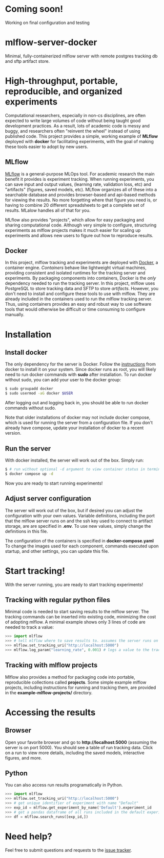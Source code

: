 # Coming soon!
Working on final configuration and testing
# mlflow-server-docker
Minimal, fully-containerized mlflow server with remote postgres tracking db and sftp artifact store.

# High-throughput, portable, reproducible, and organized experiments

Computational researchers, especially in non-cs disciplines, are often expected to write large volumes of code without being taught good development practices. As a result, lots of academic code is messy and buggy, and researchers often "reinvent the wheel" instead of using published code. This project provides a simple, working example of **MLflow** deployed with **docker** for facilitating experiments, with the goal of making these tools easier to adopt by new users.

## MLflow
[MLflow](https://mlflow.org/) is a general-purpose MLOps tool. For academic research the main benefit it provides is experiment tracking. When running experiments, you can save input and output values, (learning rate, validation loss, etc) and "artifacts" (figures, saved models, etc). MLflow organizes all of these into a searchable database and provides browser-based and api-based methods for viewing the results. No more forgetting where that figure you need is, or having to combine 20 different spreadsheets to get a complete set of results. MLalow handles all of that for you.

MLflow also provides "projects", which allow for easy packaging and sharing computational code. Although very simple to configure, structuring experiments as mlflow projects makes it much easier for scaling up experiments and allows new users to figure out how to reproduce results.

## Docker
In this project, mlflow tracking and experiments are deployed with [Docker](https://www.docker.com/), a container engine. *Containers* behave like lightweight virtual machines, providing consistent and isolated runtimes for the tracking server and experiments. By packaging components into containers, Docker is the *only* dependency needed to run the tracking server. In this project, mlflow uses PostgreSQL to store tracking data and SFTP
to store *artifacts*. However, you don't need to install and configure these tools to use with mlflow. They are already included in the containers used to run the mlflow tracking server. Thus, using containers provides an easy and robust way to use software tools that would otherwise be difficult or time consuming to configure manually.

# Installation
## Install docker
The only dependency for the server is Docker. Follow the [instructions](https://docs.docker.com/engine/install/) from docker
to install it on your system. Since docker runs as root, you will likely need to
run docker commands with **sudo** after installation. To run docker without sudo,
you can add your user to the docker group:

```bash
$ sudo groupadd docker
$ sudo usermod -aG docker $USER
```
After logging out and logging back in, you should be able to run docker commands without sudo.

Note that older installations of docker may not include docker compose, which is used for running the server from a configuration file. If you don't already have compose, update your installation of docker to a recent version.
  
## Run the server

With docker installed, the server will work out of the box. Simply run:
```bash
$ # run without optional -d argument to view container status in terminal
$ docker compose up -d
```
Now you are ready to start running experiments!
## Adjust server configuration
The server will work out of the box, but if desired you can adjust the configuration with your own values. Variable definitions, including the port that the mlflow server runs on and the ssh key used to connect to artifact storage, are are specified in **.env**. To use new values, simply change the definitions in this file.

The configuration of the containers is specified in **docker-compose.yaml**
To change the images used for each component, commands executed upon startup,
and other settings, you can update this file.

# Start tracking!
With the server running, you are ready to start tracking experiments!

## Tracking with regular python files
Minimal code is needed to start saving results to the mlflow server. The
tracking commands can be inserted into existing code, minimizing the cost of adopting mlflow.
A minimal example shows only 3 lines of code are needed to track a value:
```python
>>> import mlflow
>>> # tell mlflow where to save results to. assumes the server runs on port 5000
>>> mlflow.set_tracking_uri("http://localhost:5000")
>>> mlflow.log_param("learning_rate", 0.001) # logs a value to the tracking server
```

## Tracking with mlflow projects
Mlflow also provides a method for packaging code into portable, reproducible collections
called **projects**. Some simple example mlflow projects, including instructions
for running and tracking them, are provided in the **example-mlflow-projects/** directory.

# Accessing the results

## Browser
Open your favorite browser and go to **http://localhost:5000** (assuming the server is on port 5000).
You should see a table of run tracking data. Click on a run to view more details, including 
the saved models, interactive figures, and more.

## Python
You can also access run results programatically in Python.
```python
>>> import mlflow
>>> mlflow.set_tracking_uri("http://localhost:5000")
>>> # get unique identifier of experiment with name "Default"
>>> exp_id = mlflow.get_experiment_by_name('Default').experiment_id
>>> # get a pandas dataframe of all runs included in the default experiment
>>> df = mlflow.search_runs([exp_id,])
```

# Need help?
Feel free to submit questions and requests to the [issue tracker](https://github.com/rccohn/mlflow-server-docker/issues).
